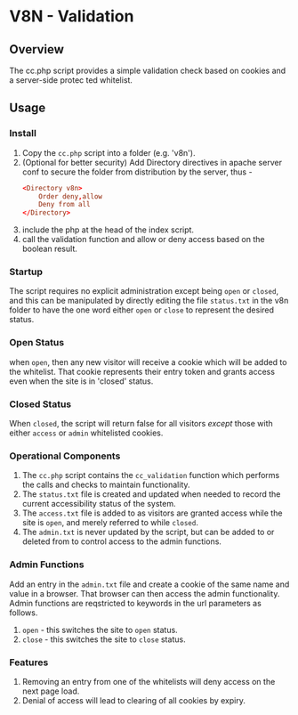 # V8N - Validation
## Overview
The cc.php script provides a simple validation check based on cookies and a server-side protec ted whitelist.
## Usage
### Install
1. Copy the `cc.php` script into a folder (e.g. 'v8n').
1. (Optional for better security) Add Directory directives in apache server conf to secure the folder from distribution by the server, thus -
      ``` conf
      <Directory v8n>
          Order deny,allow
          Deny from all
      </Directory>
      ```
1. include the php at the head of the index script.
2. call the validation function and allow or deny access based on the boolean result.
### Startup
The script requires no explicit administration except being `open` or `closed`, and this can be manipulated by directly editing the file `status.txt` in the v8n folder to have the one word either `open` or `close` to represent the desired status.
### Open Status
when `open`, then any new visitor will receive a cookie which will be added to the whitelist. That cookie represents their entry token and grants access even when the site is in 'closed' status.
### Closed Status
When `closed`, the script will return false for all visitors *except* those with either `access` or `admin` whitelisted cookies.
### Operational Components
1. The `cc.php` script contains the `cc_validation` function which performs the calls and checks to maintain functionality.
1. The `status.txt` file is created and updated when needed to record the current accessibility status of the system.
1. The `access.txt` file is added to as visitors are granted access while the site is `open`, and merely referred to while `closed`.
1. The `admin.txt` is never updated by the script, but can be added to or deleted from to control access to the admin functions.
### Admin Functions
Add an entry in the `admin.txt` file and create a cookie of the same name and value in a browser. That browser can then access the admin functionality. Admin functions are reqstricted to keywords in the url parameters as follows.
1. `open` - this switches the site to `open` status.
1. `close` - this switches the site to `close` status.
### Features
1. Removing an entry from one of the whitelists will deny access on the next page load.
1. Denial of access will lead to clearing of all cookies by expiry.
